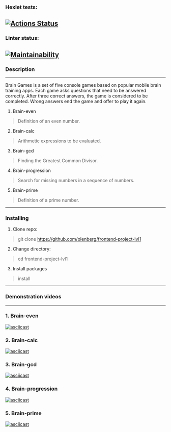 ### Hexlet tests:
[![Actions Status](https://github.com/olenberg/frontend-project-lvl1/workflows/hexlet-check/badge.svg)](https://github.com/olenberg/frontend-project-lvl1/actions)
---
### Linter status:
[![Maintainability](https://api.codeclimate.com/v1/badges/2c6d6e3653134879a770/maintainability)](https://codeclimate.com/github/olenberg/frontend-project-lvl1/maintainability)
---
### Description
---
Brain Games is a set of five console games based on popular mobile brain training apps. Each game asks questions that need to be answered correctly. After three correct answers, the game is considered to be completed. Wrong answers end the game and offer to play it again.

1. Brain-even
> Definition of an even number.
2. Brain-calc
> Arithmetic expressions to be evaluated.
3. Brain-gcd
> Finding the Greatest Common Divisor.
4. Brain-progression
> Search for missing numbers in a sequence of numbers.
5. Brain-prime
> Definition of a prime number.
---
### Installing

1. Clone repo:
> git clone https://github.com/olenberg/frontend-project-lvl1
2. Change directory:
> cd frontend-project-lvl1
3. Install packages
> install
---
### Demonstration videos
---
### 1. Brain-even
[![asciicast](https://asciinema.org/a/7OpwjSJ8PsXIZ3CP2KBHJRzXy.svg)](https://asciinema.org/a/7OpwjSJ8PsXIZ3CP2KBHJRzXy)
### 2. Brain-calc
[![asciicast](https://asciinema.org/a/504474.svg)](https://asciinema.org/a/504474)
### 3. Brain-gcd
[![asciicast](https://asciinema.org/a/504692.svg)](https://asciinema.org/a/504692)
### 4. Brain-progression
[![asciicast](https://asciinema.org/a/504707.svg)](https://asciinema.org/a/504707)
### 5. Brain-prime
[![asciicast](https://asciinema.org/a/504734.svg)](https://asciinema.org/a/504734)